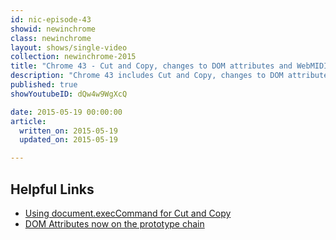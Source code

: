 ```yaml
---
id: nic-episode-43
showid: newinchrome
class: newinchrome
layout: shows/single-video
collection: newinchrome-2015
title: "Chrome 43 - Cut and Copy, changes to DOM attributes and WebMIDI"
description: "Chrome 43 includes Cut and Copy, changes to DOM attributes & WebMIDI. Pete LePage will tell you how you can use these features to create magical moments for your users!"
published: true
showYoutubeID: dQw4w9WgXcQ

date: 2015-05-19 00:00:00
article:
  written_on: 2015-05-19
  updated_on: 2015-05-19

---
```


## Helpful Links

* [Using document.execCommand for Cut and Copy](http://updates.html5rocks.com/2015/04/cut-and-copy-commands)
* [DOM Attributes now on the prototype chain](http://updates.html5rocks.com/2015/04/DOM-attributes-now-on-the-prototype)
